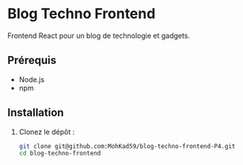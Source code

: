 # Blog Techno Frontend

Frontend React pour un blog de technologie et gadgets.

## Prérequis
- Node.js
- npm

## Installation
1. Clonez le dépôt :
   ```bash
   git clone git@github.com:MohKad59/blog-techno-frontend-P4.git
   cd blog-techno-frontend